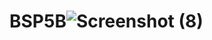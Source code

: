 # BSP5B![Screenshot (8)](https://user-images.githubusercontent.com/113882956/203912478-c0d8cfe0-2e28-4a64-83e4-db64b53df3b9.png)
